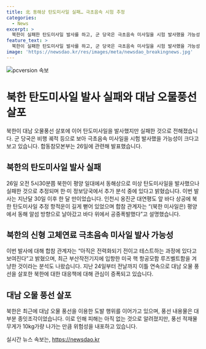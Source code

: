 ```yaml
---
title: 北 동해상 탄도미사일 실패… 극초음속 시험 추정
categories:
  - News
excerpt: >
  북한이 실패한 탄도미사일 발사를 하고, 군 당국은 극초음속 미사일을 시험 발사했을 가능성을 언급했다. 합참은 북한의 이번 미사일 발사를 전력화 전 단계로 설명하며 미국의 핵 항공모함 루즈벨트함을 겨냥한 것으로 분석했다. 또한 이번 발사 후, 대남 오물 풍선을 이어 보냈으며, 풍선에는 종잇조각이 대부분이었고 피해는 아직 없었다. 대북확성기 방송 재개 여부는 북한의 행동에 달려 있다고 밝혔다.
feature_text: >
  북한이 실패한 탄도미사일 발사를 하고, 군 당국은 극초음속 미사일을 시험 발사했을 가능성을 언급했다. 합참은 북한의 이번 미사일 발사를 전력화 전 단계로 설명하며 미국의 핵 항공모함 루즈벨트함을 겨냥한 것으로 분석했다. 또한 이번 발사 후, 대남 오물 풍선을 이어 보냈으며, 풍선에는 종잇조각이 대부분이었고 피해는 아직 없었다. 대북확성기 방송 재개 여부는 북한의 행동에 달려 있다고 밝혔다.
image: 'https://newsdao.kr/res/images/meta/newsdao_breakingnews.jpg'
---
```


<p><img src="https://newsdao.kr/res/images/meta/newsdao_breakingnews.jpg" alt="pcversion 속보" /></p>

<h1>북한 탄도미사일 발사 실패와 대남 오물풍선 살포</h1>

<p data-ke-size="size16">북한이 대남 오물풍선 살포에 이어 탄도미사일을 발사했지만 실패한 것으로 전해졌습니다. 군 당국은 비행 궤적 등으로 보아 극초음속 미사일을 시험 발사했을 가능성이 크다고 보고 있습니다. 합동참모본부는 26일에 관련해 발표했습니다.</p>

<h2 data-ke-size="size26">북한의 탄도미사일 발사 실패</h2>

<p data-ke-size="size16">26일 오전 5시30분쯤 북한이 평양 일대에서 동해상으로 미상 탄도미사일을 발사했으나 실패한 것으로 추정되며 한·미 정보당국에서 추가 분석 중에 있다고 밝혔습니다. 이번 발사는 지난달 30일 이후 한 달 만이었습니다. 인천시 옹진군 대연평도 앞 바다 상공에 북한 탄도미사일 추정 항적운이 길게 뻗어 있었으며 합참 관계자는 “(북한 미사일은) 평양에서 동해 알섬 방향으로 날아갔고 바다 위에서 공중폭발했다”고 설명했습니다.</p>

<h2 data-ke-size="size26">북한의 신형 고체연료 극초음속 미사일 발사 가능성</h2>

<p data-ke-size="size16">이번 발사에 대해 합참 관계자는 “아직은 전력화되기 전이고 테스트하는 과정에 있다고 보여진다”고 밝혔으며, 최근 부산작전기지에 입항한 미국 핵 항공모함 루즈벨트함을 겨냥한 것이라는 분석도 나왔습니다. 지난 24일부터 전날까지 이틀 연속으로 대남 오물 풍선을 살포한 북한에 대한 대응책에 대해 관심이 증폭되고 있습니다.</p>

<h2 data-ke-size="size26">대남 오물 풍선 살포</h2>

<p data-ke-size="size16">북한은 최근에 대남 오물 풍선을 이용한 도발 행위를 이어가고 있으며, 풍선 내용물은 대부분 종잇조각이었습니다. 이로 인해 피해는 아직 없는 것으로 알려졌지만, 풍선 적재물 무게가 10kg가량 나가는 만큼 위험성을 내포하고 있습니다.</p>
실시간 뉴스 속보는, <a href="https://newsdao.kr" rel="dofollow">https://newsdao.kr</a>


